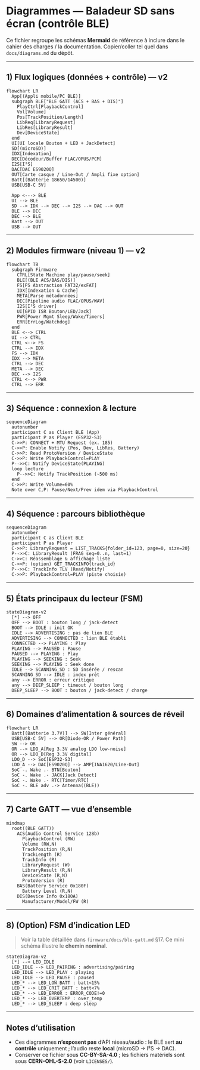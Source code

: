 <!-- SPDX-License-Identifier: CC-BY-SA-4.0 -->

# Diagrammes — Baladeur SD sans écran (contrôle BLE)

Ce fichier regroupe les schémas **Mermaid** de référence à inclure dans le cahier des charges / la documentation. Copier/coller tel quel dans `docs/diagrams.md` du dépôt.

---

## 1) Flux logiques (données + contrôle) — v2

```mermaid
flowchart LR
  App[(Appli mobile/PC BLE)]
  subgraph BLE["BLE GATT (ACS + BAS + DIS)"]
    PlayCtrl[PlaybackControl]
    Vol[Volume]
    Pos[TrackPosition/Length]
    LibReq[LibraryRequest]
    LibRes[LibraryResult]
    Dev[DeviceState]
  end
  UI[UI locale Bouton + LED + JackDetect]
  SD[(microSD)]
  IDX[Indexation]
  DEC[Décodeur/Buffer FLAC/OPUS/PCM]
  I2S[I²S]
  DAC[DAC ES9020Q]
  OUT[Carte casque / Line-Out / Ampli fixe option]
  Batt[(Batterie 18650/14500)]
  USB[USB-C 5V]

  App <---> BLE
  UI --> BLE
  SD --> IDX --> DEC --> I2S --> DAC --> OUT
  BLE --> DEC
  DEC --> BLE
  Batt --> OUT
  USB --> OUT
```

---

## 2) Modules firmware (niveau 1) — v2

```mermaid
flowchart TB
  subgraph Firmware
    CTRL[State Machine play/pause/seek]
    BLE[(BLE ACS/BAS/DIS)]
    FS[FS Abstraction FAT32/exFAT]
    IDX[Indexation & Cache]
    META[Parse métadonnées]
    DEC[Pipeline audio FLAC/OPUS/WAV]
    I2S[I²S driver]
    UI[GPIO ISR Bouton/LED/Jack]
    PWR[Power Mgmt Sleep/Wake/Timers]
    ERR[ErrLog/Watchdog]
  end
  BLE <--> CTRL
  UI --> CTRL
  CTRL <--> FS
  CTRL --> IDX
  FS --> IDX
  IDX --> META
  CTRL --> DEC
  META --> DEC
  DEC --> I2S
  CTRL <--> PWR
  CTRL --> ERR
```

---

## 3) Séquence : connexion & lecture

```mermaid
sequenceDiagram
  autonumber
  participant C as Client BLE (App)
  participant P as Player (ESP32-S3)
  C->>P: CONNECT + MTU Request (ex. 185)
  C->>P: Enable Notify (Pos, Dev, LibRes, Battery)
  C->>P: Read ProtoVersion / DeviceState
  C->>P: Write PlaybackControl=PLAY
  P-->>C: Notify DeviceState(PLAYING)
  loop lecture
    P-->>C: Notify TrackPosition (~500 ms)
  end
  C->>P: Write Volume=60%
  Note over C,P: Pause/Next/Prev idem via PlaybackControl
```

---

## 4) Séquence : parcours bibliothèque

```mermaid
sequenceDiagram
  autonumber
  participant C as Client BLE
  participant P as Player
  C->>P: LibraryRequest = LIST_TRACKS{folder_id=123, page=0, size=20}
  P-->>C: LibraryResult (FRAG seq=0..n, last=1)
  C->>C: Réassemblage & affichage liste
  C->>P: (option) GET_TRACKINFO{track_id}
  P-->>C: TrackInfo TLV (Read/Notify)
  C->>P: PlaybackControl=PLAY (piste choisie)
```

---

## 5) États principaux du lecteur (FSM)

```mermaid
stateDiagram-v2
  [*] --> OFF
  OFF --> BOOT : bouton long / jack-detect
  BOOT --> IDLE : init OK
  IDLE --> ADVERTISING : pas de lien BLE
  ADVERTISING --> CONNECTED : lien BLE établi
  CONNECTED --> PLAYING : Play
  PLAYING --> PAUSED : Pause
  PAUSED --> PLAYING : Play
  PLAYING --> SEEKING : Seek
  SEEKING --> PLAYING : Seek done
  IDLE --> SCANNING_SD : SD insérée / rescan
  SCANNING_SD --> IDLE : index prêt
  any --> ERROR : erreur critique
  any --> DEEP_SLEEP : timeout / bouton long
  DEEP_SLEEP --> BOOT : bouton / jack-detect / charge
```

---

## 6) Domaines d’alimentation & sources de réveil

```mermaid
flowchart LR
  Batt[(Batterie 3.7V)] --> SW[Inter général]
  USB[USB-C 5V] --> OR[Diode-OR / Power Path]
  SW --> OR
  OR --> LDO_A[Reg 3.3V analog LDO low-noise]
  OR --> LDO_D[Reg 3.3V digital]
  LDO_D --> SoC[ESP32-S3]
  LDO_A --> DAC[ES9020Q] --> AMP[INA1620/Line-Out]
  SoC -. Wake .- BTN[Bouton]
  SoC -. Wake .- JACK[Jack Detect]
  SoC -. Wake .- RTC[Timer/RTC]
  SoC -. BLE adv .-> Antenna((BLE))
```

---

## 7) Carte GATT — vue d’ensemble

```mermaid
mindmap
  root((BLE GATT))
    ACS(Audio Control Service 128b)
      PlaybackControl (RW)
      Volume (RW,N)
      TrackPosition (R,N)
      TrackLength (R)
      TrackInfo (R)
      LibraryRequest (W)
      LibraryResult (R,N)
      DeviceState (R,N)
      ProtoVersion (R)
    BAS(Battery Service 0x180F)
      Battery Level (R,N)
    DIS(Device Info 0x180A)
      Manufacturer/Model/FW (R)
```

---

## 8) (Option) FSM d’indication LED

> Voir la table détaillée dans `firmware/docs/ble-gatt.md` §17. Ce mini schéma illustre le **chemin nominal**.

```mermaid
stateDiagram-v2
  [*] --> LED_IDLE
  LED_IDLE --> LED_PAIRING : advertising/pairing
  LED_IDLE --> LED_PLAY : playing
  LED_IDLE --> LED_PAUSE : paused
  LED_* --> LED_LOW_BATT : batt<15%
  LED_* --> LED_CRIT_BATT : batt<7%
  LED_* --> LED_ERROR : ERROR_CODE!=0
  LED_* --> LED_OVERTEMP : over_temp
  LED_* --> LED_SLEEP : deep sleep
```

---

## Notes d’utilisation

- Ces diagrammes **n’exposent pas** d’API réseau/audio : le BLE sert **au contrôle** uniquement ; l’audio reste **local** (microSD → I²S → DAC).
- Conserver ce fichier sous **CC-BY-SA-4.0** ; les fichiers matériels sont sous **CERN-OHL-S-2.0** (voir `LICENSES/`).

